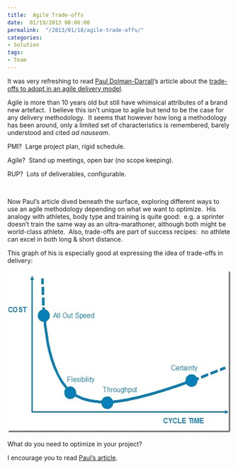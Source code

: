 ```yaml
---
title:  Agile Trade-offs
date:  01/19/2013 00:06:00
permalink:  "/2013/01/18/agile-trade-offs/"
categories:
- Solution
tags:
- Team
---
```

<p>It was very refreshing to read <a href="http://www.infoq.com/author/Paul-Dolman%7EDarrall">Paul Dolman-Darrall</a>’s article about the <a href="http://www.infoq.com/articles/tradeoff_certainty">trade-offs to adopt in an agile delivery model</a>.</p>  <p>Agile is more than 10 years old but still have whimsical attributes of a brand new artefact.&#160; I believe this isn’t unique to agile but tend to be the case for any delivery methodology.&#160; It seems that however how long a methodology has been around, only a limited set of characteristics is remembered, barely understood and cited <em>ad nauseam</em>.</p>  <p>PMI?&#160; Large project plan, rigid schedule.</p>  <p>Agile?&#160; Stand up meetings, open bar (no scope keeping).</p>  <p>RUP?&#160; Lots of deliverables, configurable.</p>  <p>&#160;</p>  <p>Now Paul’s article dived beneath the surface, exploring different ways to use an agile methodology depending on what we want to optimize.&#160; His analogy with athletes, body type and training is quite good:&#160; e.g. a sprinter doesn’t train the same way as an ultra-marathoner, although both might be world-class athlete.&#160; Also, trade-offs are part of success recipes:&#160; no athlete can excel in both long &amp; short distance.</p>  <p>This graph of his is especially good at expressing the idea of trade-offs in delivery:</p>  <p><a href="assets/2013/1/agile-trade-offs/6fig1.jpg"><img style="background-image:none;border-bottom:0;border-left:0;padding-left:0;padding-right:0;display:inline;border-top:0;border-right:0;padding-top:0;" title="6fig1" border="0" alt="6fig1" src="assets/2013/1/agile-trade-offs/6fig1_thumb.jpg" width="529" height="365" /></a></p>  <p>What do you need to optimize in your project?</p>  <p>I encourage you to read <a href="http://www.infoq.com/articles/tradeoff_certainty">Paul’s article</a>.</p>